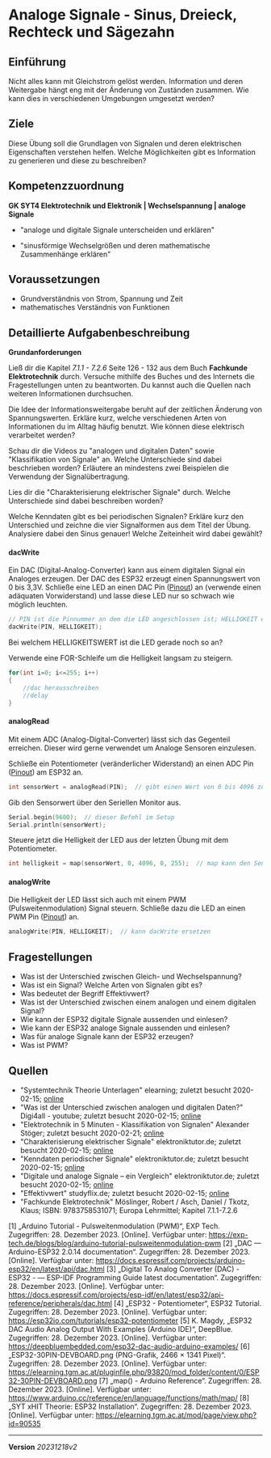 # Analoge Signale - Sinus, Dreieck, Rechteck und Sägezahn

## Einführung

Nicht alles kann mit Gleichstrom gelöst werden. Information und deren Weitergabe hängt eng mit der Änderung von Zuständen zusammen. Wie kann dies in verschiedenen Umgebungen umgesetzt werden?

## Ziele
Diese Übung soll die Grundlagen von Signalen und deren elektrischen Eigenschaften verstehen helfen. Welche Möglichkeiten gibt es Information zu generieren und diese zu beschreiben?

## Kompetenzzuordnung
**GK SYT4 Elektrotechnik und Elektronik | Wechselspannung | analoge Signale**

* "analoge und digitale Signale unterscheiden und erklären"

* "sinusförmige Wechselgrößen und deren mathematische Zusammenhänge erklären"

## Voraussetzungen
* Grundverständnis von Strom, Spannung und Zeit
* mathematisches Verständnis von Funktionen

## Detaillierte Aufgabenbeschreibung
**Grundanforderungen**

Ließ dir die Kapitel *7.1.1 - 7.2.6* Seite 126 - 132 aus dem Buch **Fachkunde Elektrotechnik** durch. Versuche mithilfe des Buches und des Internets die Fragestellungen unten zu beantworten. Du kannst auch die Quellen nach weiteren Informationen durchsuchen.

Die Idee der Informationsweitergabe beruht auf der zeitlichen Änderung von Spannungswerten. Erkläre kurz, welche verschiedenen Arten von Informationen du im Alltag häufig benutzt. Wie können diese elektrisch verarbeitet werden?

Schau dir die Videos zu "analogen und digitalen Daten" sowie "Klassifikation von Signale" an. Welche Unterschiede sind dabei beschrieben worden? Erläutere an mindestens zwei Beispielen die Verwendung der Signalübertragung.

Lies dir die "Charakterisierung elektrischer Signale" durch. Welche Unterschiede sind dabei beschreiben worden?

Welche Kenndaten gibt es bei periodischen Signalen? Erkläre kurz den Unterschied und zeichne die vier Signalformen aus dem Titel der Übung. Analysiere dabei den Sinus genauer! Welche Zeiteinheit wird dabei gewählt?

#### dacWrite

Ein DAC (Digital-Analog-Converter) kann aus einem digitalen Signal ein Analoges erzeugen. Der DAC des ESP32 erzeugt einen Spannungswert von 0 bis 3,3V. Schließe eine LED an einen DAC Pin ([Pinout](https://elearning.tgm.ac.at/pluginfile.php/93820/mod_folder/content/0/ESP32-30PIN-DEVBOARD.png)) an (verwende einen adäquaten Vorwiderstand) und lasse diese LED nur so schwach wie möglich leuchten.

```c++
// PIN ist die Pinnummer an dem die LED angeschlossen ist; HELLIGKEIT ein Wert von 0 bis 255 für den Spannungspegel
dacWrite(PIN, HELLIGKEIT);
```

Bei welchem HELLIGKEITSWERT ist die LED gerade noch so an?

Verwende eine FOR-Schleife um die Helligkeit langsam zu steigern.

```c++
for(int i=0; i<=255; i++)
{
    //dac herausschreiben
    //delay
}
```

#### analogRead

Mit einem ADC (Analog-Digital-Converter) lässt sich das Gegenteil erreichen. Dieser wird gerne verwendet um Analoge Sensoren einzulesen.

Schließe ein Potentiometer (veränderlicher Widerstand) an einen ADC Pin ([Pinout](https://elearning.tgm.ac.at/pluginfile.php/93820/mod_folder/content/0/ESP32-30PIN-DEVBOARD.png)) am ESP32 an.

```c++
int sensorWert = analogRead(PIN);  // gibt einen Wert von 0 bis 4096 zurück
```

Gib den Sensorwert über den Seriellen Monitor aus.

```c++
Serial.begin(9600);  // dieser Befehl im Setup
Serial.println(sensorWert);
```

Steuere jetzt die Helligkeit der LED aus der letzten Übung mit dem Potentiometer.

```c++
int helligkeit = map(sensorWert, 0, 4096, 0, 255);  // map kann den Sensorwert zum Helligkeitswert umwandeln
```

#### analogWrite

Die Helligkeit der LED lässt sich auch mit einem PWM (Pulsweitenmodulation) Signal steuern. Schließe dazu die LED an einen PWM Pin ([Pinout](https://elearning.tgm.ac.at/pluginfile.php/93820/mod_folder/content/0/ESP32-30PIN-DEVBOARD.png)) an.

```c++
analogWrite(PIN, HELLIGKEIT);  // kann dacWrite ersetzen
```

## Fragestellungen

* Was ist der Unterschied zwischen Gleich- und Wechselspannung?
* Was ist ein Signal? Welche Arten von Signalen gibt es?
* Was bedeutet der Begriff Effektivwert?
* Was ist der Unterschied zwischen einem analogen und einem digitalen Signal?
* Wie kann der ESP32 digitale Signale aussenden und einlesen?
* Wie kann der ESP32 analoge Signale aussenden und einlesen?
* Was für analoge Signale kann der ESP32 erzeugen?
* Was ist PWM?

## Quellen
* "Systemtechnik Theorie Unterlagen" elearning; zuletzt besucht 2020-02-15; [online](https://elearning.tgm.ac.at/course/view.php?id=199)
* "Was ist der Unterschied zwischen analogen und digitalen Daten?" Digi4all - youtube; zuletzt besucht 2020-02-15; [online](https://www.youtube.com/watch?v=IZUcqFCsKnA)
* "Elektrotechnik in 5 Minuten - Klassifikation von Signalen" Alexander Stöger; zuletzt besucht 2020-02-21; [online](https://www.youtube.com/watch?v=mjKiolpkjjI)
* "Charakterisierung elektrischer Signale" elektroniktutor.de; zuletzt besucht 2020-02-15; [online](https://elektroniktutor.de/signalkunde/signdef.html)
* "Kenndaten periodischer Signale" elektroniktutor.de; zuletzt besucht 2020-02-15; [online](https://elektroniktutor.de/signalkunde/signdat.html)
* "Digitale und analoge Signale – ein Vergleich" elektroniktutor.de; zuletzt besucht 2020-02-15; [online](https://www.elektroniktutor.de/digitaltechnik/ad_vergl.html)
* "Effektivwert" studyflix.de; zuletzt besucht 2020-02-15; [online](https://studyflix.de/elektrotechnik/effektivwert-1592)
* "Fachkunde Elektrotechnik" Möslinger, Robert / Asch, Daniel / Tkotz, Klaus; ISBN: 9783758531071; Europa Lehrmittel; Kapitel 7.1.1-7.2.6

[1] „Arduino Tutorial - Pulsweitenmodulation (PWM)“, EXP Tech. Zugegriffen: 28. Dezember 2023. [Online]. Verfügbar unter: https://exp-tech.de/blogs/blog/arduino-tutorial-pulsweitenmodulation-pwm
[2] „DAC — Arduino-ESP32 2.0.14 documentation“. Zugegriffen: 28. Dezember 2023. [Online]. Verfügbar unter: https://docs.espressif.com/projects/arduino-esp32/en/latest/api/dac.html
[3] „Digital To Analog Converter (DAC) - ESP32 - — ESP-IDF Programming Guide latest documentation“. Zugegriffen: 28. Dezember 2023. [Online]. Verfügbar unter: https://docs.espressif.com/projects/esp-idf/en/latest/esp32/api-reference/peripherals/dac.html
[4] „ESP32 - Potentiometer“, ESP32 Tutorial. Zugegriffen: 28. Dezember 2023. [Online]. Verfügbar unter: https://esp32io.com/tutorials/esp32-potentiometer
[5] K. Magdy, „ESP32 DAC Audio Analog Output With Examples (Arduino IDE)“, DeepBlue. Zugegriffen: 28. Dezember 2023. [Online]. Verfügbar unter: https://deepbluembedded.com/esp32-dac-audio-arduino-examples/
[6] „ESP32-30PIN-DEVBOARD.png (PNG-Grafik, 2466 × 1341 Pixel)“. Zugegriffen: 28. Dezember 2023. [Online]. Verfügbar unter: https://elearning.tgm.ac.at/pluginfile.php/93820/mod_folder/content/0/ESP32-30PIN-DEVBOARD.png
[7] „map() - Arduino Reference“. Zugegriffen: 28. Dezember 2023. [Online]. Verfügbar unter: https://www.arduino.cc/reference/en/language/functions/math/map/
[8] „SYT xHIT Theorie: ESP32 Installation“. Zugegriffen: 28. Dezember 2023. [Online]. Verfügbar unter: https://elearning.tgm.ac.at/mod/page/view.php?id=90535


---
**Version** *20231218v2*